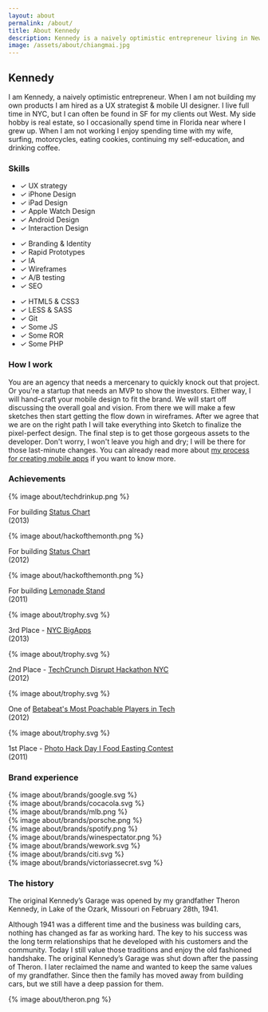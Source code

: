 ```yaml
---
layout: about
permalink: /about/
title: About Kennedy
description: Kennedy is a naively optimistic entrepreneur living in New York City.
image: /assets/about/chiangmai.jpg
---
```


<div class="row">
    <div class="col-3">
    <h2>Kennedy</h2>
  </div><!--/col-->
    <div class="col-9">
        <p>I am Kennedy, a naively optimistic entrepreneur. When I am not building my own products I am hired as a UX strategist &amp; mobile UI designer. I live full time in NYC, but I can often be found in SF for my clients out West. My side hobby is real estate, so I occasionally spend time in Florida near where I grew up. When I am not working I enjoy spending time with my wife, surfing, motorcycles, eating cookies, continuing my self-education, and drinking coffee.</p>
    </div><!--/col-->
</div><!--/row-->

<div class="row">
    <div class="col-3">
    <h3>Skills</h3>
  </div><!--/col-->
    <div class="col-9">
        <div class="col-4">
          <ul class="skills">
                <li><i class="ss-icon ss-standard">&#x2713;</i> UX strategy</li>
            <li><i class="ss-icon ss-standard">&#x2713;</i> iPhone Design</li>
            <li><i class="ss-icon ss-standard">&#x2713;</i> iPad Design</li>
                <li><i class="ss-icon ss-standard">&#x2713;</i> Apple Watch Design</li>
            <li><i class="ss-icon ss-standard">&#x2713;</i> Android Design</li>
            <li><i class="ss-icon ss-standard">&#x2713;</i> Interaction Design</li>
          </ul>
        </div><!--/col-->
        <div class="col-4">
          <ul class="skills">
            <li><i class="ss-icon ss-standard">&#x2713;</i> Branding &amp; Identity</li>
                <li><i class="ss-icon ss-standard">&#x2713;</i> Rapid Prototypes</li>
            <li><i class="ss-icon ss-standard">&#x2713;</i> IA</li>
                <li><i class="ss-icon ss-standard">&#x2713;</i> Wireframes</li>
            <li><i class="ss-icon ss-standard">&#x2713;</i> A/B testing</li>
            <li><i class="ss-icon ss-standard">&#x2713;</i> SEO</li>
          </ul>
        </div><!--/col-->
        <div class="col-4">
          <ul class="skills">
                <li><i class="ss-icon ss-standard">&#x2713;</i> HTML5 &amp; CSS3</li>
            <li><i class="ss-icon ss-standard">&#x2713;</i> LESS &amp; SASS</li>
            <li><i class="ss-icon ss-standard">&#x2713;</i> Git</li>
                <li><i class="ss-icon ss-standard">&#x2713;</i> Some JS</li>
            <li><i class="ss-icon ss-standard">&#x2713;</i> Some ROR</li>
            <li><i class="ss-icon ss-standard">&#x2713;</i> Some PHP</li>
          </ul>
        </div><!--/col-->
    </div><!--/col-->
</div><!--/row-->

<div class="row">
    <div class="col-3">
        <h3>How I work</h3>
    </div><!--/col-->
    <div class="col-9">
        <p>You are an agency that needs a mercenary to quickly knock out that project. Or you're a startup that needs an MVP to show the investors. Either way, I will hand-craft your mobile design to fit the brand. We will start off discussing the overall goal and vision. From there we will make a few sketches then start getting the flow down in wireframes. After we agree that we are on the right path I will take everything into Sketch to finalize the pixel-perfect design. The final step is to get those gorgeous assets to the developer. Don't worry, I won't leave you high and dry; I will be there for those last-minute changes. You can already read more about <a href="/articles/my-process-for-creating-mobile-apps/">my process for creating mobile apps</a> if you want to know more.</p>
    </div><!--/col-->
</div><!--/row-->

<div class="row achievements">
    <div class="col-3">
        <h3>Achievements</h3>
    </div><!--/col-->
    <div class="col-9">
        <div class="col-4 thumbnail top">
            {% image about/techdrinkup.png %}
            <p class="caption"><span>For building <a href="/projects/statuschart">Status Chart</a><br/>(2013)</span></p>
        </div><!--/col-->
        <div class="col-4 thumbnail top">
            {% image about/hackofthemonth.png %}
            <p class="caption"><span>For building <a href="/projects/statuschart">Status Chart</a><br/>(2012)</span></p>
        </div><!--/col-->
        <div class="col-4 thumbnail top">
            {% image about/hackofthemonth.png %}
            <p class="caption"><span>For building <a href="/projects/lemonade-stand">Lemonade Stand</a><br/>(2011)</span></p>
        </div><!--/col-->
        <div class="col-3 thumbnail">
            {% image about/trophy.svg %}
            <p class="caption"><span>3rd Place - <a href="http://www.mikebloomberg.com/index.cfm?objectid=64301AA0-C29C-7CA2-F609C88A4873FD53">NYC BigApps</a><br/>(2013)</span></p>
        </div><!--/col-->
        <div class="col-3 thumbnail">
            {% image about/trophy.svg %}
            <p class="caption"><span>2nd Place - <a href="http://techcrunch.com/2012/05/20/introducing-our-2012-disrupt-nyc-hackathon-winners-thingscription-poachbase-and-practikhan/">TechCrunch Disrupt Hackathon NYC</a><br/>(2012)</span></p>
        </div><!--/col-->
        <div class="col-3 thumbnail">
            {% image about/trophy.svg %}
            <p class="caption"><span>One of <a href="http://betabeat.com/2012/04/betabeats-spring-2012-most-poachable-players-in-tech/#slide22">Betabeat's Most Poachable Players in Tech</a><br/>(2012)</span></p>
        </div><!--/col-->
        <div class="col-3 thumbnail">
            {% image about/trophy.svg %}
            <p class="caption"><span>1st Place - <a href="http://youtu.be/qPcVn4Im1ck">Photo Hack Day I Food Easting Contest</a><br/>(2011)</span></p>
        </div><!--/col-->
    </div><!--/col-->
</div><!--/row-->

<div class="row brands">
    <div class="col-3">
        <h3>Brand experience</h3>
    </div><!--/col-->
    <div class="col-9">
        <div class="row">
            <div class="col-4 top">
                {% image about/brands/google.svg %}
            </div><!--/col-->
            <div class="col-4 top">
                {% image about/brands/cocacola.svg %}
            </div><!--/col-->
            <div class="col-4 top">
                {% image about/brands/mlb.png %}
            </div><!--/col-->
            <div class="col-4 top">
                {% image about/brands/porsche.png %}
            </div><!--/col-->
            <div class="col-4 top">
                {% image about/brands/spotify.png %}
            </div><!--/col-->
            <div class="col-4 top">
                {% image about/brands/winespectator.png %}
            </div><!--/col-->
            <div class="col-4">
                {% image about/brands/wework.svg %}
            </div><!--/col-->
            <div class="col-4">
                {% image about/brands/citi.svg %}
            </div><!--/col-->
            <div class="col-4">
                {% image about/brands/victoriassecret.svg %}
            </div><!--/col-->
        </div><!--/row-->
    </div><!--/col-->
</div><!--/row-->

<!--

<h3>Interviews</h3>
<ul id="press-coverage">
  <li>
    <a href="http://theeastwing.net/episodes/1-kennedy">
      <img src="/img/press/theeastwing.png" alt="The East Wing">
      <p>User Experience and Community with Chris Kennedy<small>February 17th, 2012</small></p><i class="ss-icon ss-standard">&#x25B9;</i>
    </a>
  </li>
  <li>
    <a href="https://itunes.apple.com/jm/podcast/forrst-podcast/id396573610">
      <img src="/img/press/forrst.png" alt="Forrst Podcast">
      <p>Dinosaurs And Aliens #88<small>March 31st, 2011</small></p><i class="ss-icon ss-standard">&#x25B9;</i>
    </a>
  </li>
</ul>
</div>

-->

<div class="row">
    <div class="col-3">
        <h3>The history</h3>
    </div><!--/col-->
    <div class="col-9">
        <div class="col-12">
             <p>The original Kennedy&#8217;s Garage was opened by my grandfather Theron Kennedy, in Lake of the Ozark, Missouri on February 28th, 1941.</p>
        </div><!--/col-->
        <div class="col-6">
            <p>Although 1941 was a different time and the business was building cars, nothing has changed as far as working hard. The key to his success was the long term relationships that he developed with his customers and the community. Today I still value those traditions and enjoy the old fashioned handshake. The original Kennedy&#8217;s Garage was shut down after the passing of Theron. I later reclaimed the name and wanted to keep the same values of my grandfather. Since then the family has moved away from building cars, but we still have a deep passion for them.</p>
        </div><!--/col-->
        <div class="col-6">
            {% image about/theron.png %}
        </div><!--/col-->
    </div><!--/col-->
</div><!--/row-->


<!--

Notes:
Deep inside @kennedysgarage by @mturro (http://instagram.com/p/HcUrD)

-->
